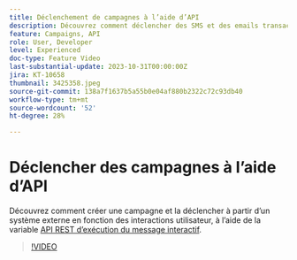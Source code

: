 ```yaml
---
title: Déclenchement de campagnes à l’aide d’API
description: Découvrez comment déclencher des SMS et des emails transactionnels à partir d’un système externe.
feature: Campaigns, API
role: User, Developer
level: Experienced
doc-type: Feature Video
last-substantial-update: 2023-10-31T00:00:00Z
jira: KT-10658
thumbnail: 3425358.jpeg
source-git-commit: 138a7f1637b5a55b0e04af880b2322c72c93db40
workflow-type: tm+mt
source-wordcount: '52'
ht-degree: 28%

---
```



# Déclencher des campagnes à l’aide d’API

Découvrez comment créer une campagne et la déclencher à partir d’un système externe en fonction des interactions utilisateur, à l’aide de la variable [API REST d’exécution du message interactif](https://developer.adobe.com/journey-optimizer-apis/references/messaging/#tag/execution).

>[!VIDEO](https://video.tv.adobe.com/v/3425358/?learn=on)
